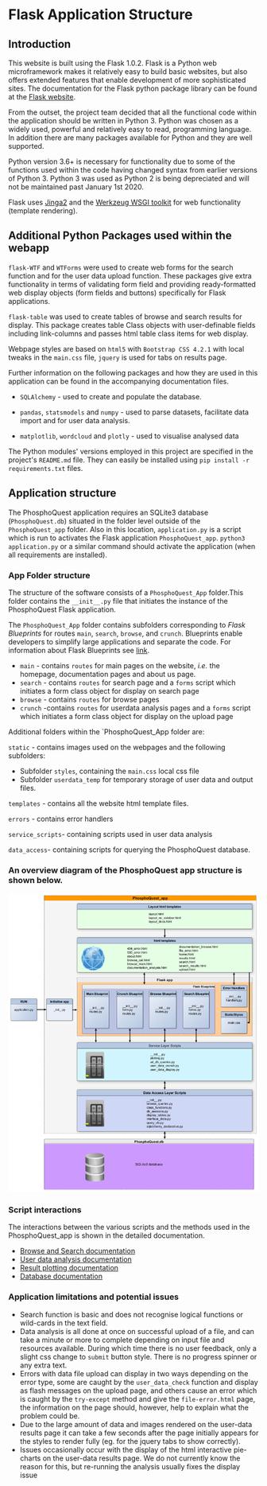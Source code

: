 # Flask Application Structure
## Introduction
This website is built using the Flask 1.0.2. Flask is a Python web microframework
makes it relatively easy to build basic websites, but also offers extended 
features that enable development of more sophisticated sites. The documentation for the Flask python package 
library can be found at the [Flask website](http://flask.pocoo.org/).

From the outset, the project team decided that all the functional code within the 
application should be written in Python 3. Python was chosen as a 
widely used, powerful and relatively easy to read, programming language. In 
addition there are many packages available for Python and they are well supported.
 
Python version 3.6+ is necessary for functionality due to some of
the functions used within the code having changed syntax from earlier versions
of Python 3. Python 3 was used as Python 2 is being depreciated and will not be maintained past 
January 1st 2020. 

Flask uses [Jinga2](https://www.palletsprojects.com/p/jinja/) and the 
[Werkzeug WSGI toolkit](https://www.palletsprojects.com/p/werkzeug/) for web
 functionality (template rendering).

## Additional Python Packages used within the webapp
`flask-WTF` and `WTForms` were used to create web forms for the search function and 
for the user data upload function. These packages give extra functionality in terms of validating form field and providing ready-formatted web display objects (form fields and buttons) specifically for Flask applications.


`flask-table` was used to create tables of browse and search results for display. This package creates table Class objects with user-definable fields including link-columns and passes html table class items for web display. 

Webpage styles are based on `html5` with `Bootstrap CSS 4.2.1` with local tweaks in the `main.css` file, `jquery` is used for tabs on results page.

 Further information on the following packages and how they are used in this 
 application can be found in the accompanying documentation files. 
 
* `SQLAlchemy` - used to create and populate the database. 

*  `pandas`, `statsmodels` and `numpy` - used to parse datasets, facilitate data import
and for user data analysis.
* `matplotlib`, `wordcloud` and `plotly` - used to visualise analysed data

 

The Python modules' versions employed in this project are specified in the project's
`README.md` file. They can easily be installed using `pip install -r requirements.txt` 
files.

## Application structure
The PhosphoQuest application requires an SQLite3 database (`PhosphoQuest.db`) situated in the folder level outside of the `PhosphoQuest_app` folder. Also in this location, `application.py` is a script which is run to activates the Flask application `PhosphoQuest_app`. `python3 application.py` or a similar command should activate the application (when all requirements are installed).

### App Folder structure 

The structure of the software consists of a `PhosphoQuest_App` folder.This folder contains the `__init__.py` file that initiates the instance of the PhosphoQuest Flask application. 

The `PhosphoQuest_App` folder contains subfolders corresponding to *Flask Blueprints* for routes `main`, `search`, `browse`, and `crunch`. Blueprints enable developers to simplify large applications and separate the code. For information about Flask Blueprints see [link](http://flask.pocoo.org/docs/0.12/blueprints/). 

* `main` - contains `routes` for main pages on the website, *i.e.* the homepage, documentation pages and about us page.
* `search` - contains `routes` for search page and a `forms` script which initiates a form class object for display on search page
* `browse` - contains `routes` for browse pages 
* `crunch` -contains `routes` for userdata analysis pages and a `forms` script which initiates a form class object for display on the upload page
 
Additional folders within the `PhosphoQuest_App folder are:

 `static` - contains images used on the webpages and the following subfolders: 

 * Subfolder `styles`, containing the `main.css` local css file
 * Subfolder `userdata_temp` for temporary storage of user data and output files.
 
`templates` - contains all the website html template files.


`errors` - contains error handlers


`service_scripts`-  containing scripts used in user data analysis


`data_access`- containing scripts for querying the PhosphoQuest database.

### An overview diagram of the PhosphoQuest app structure is shown below.


![App structure](images/PhosphoQuestApp_overview.png)


### Script interactions

The interactions between the various scripts and the methods used in the PhosphoQuest_app is shown in the detailed documentation.

* [Browse and Search documentation](search_and_browse.md)
* [User data analysis documentation](user_data_analysis.md)
* [Result plotting documentation](plotting.md)
* [Database documentation](database.md)

### Application limitations and potential issues
* Search function is basic and does not recognise logical functions or wild-cards in the text field.
* Data analysis is all done at once on successful upload of a file, and can take a minute or more to complete depending on input file and resources available. During which time there is no user feedback, only a slight css change to `submit` button style. There is no progress spinner or any extra text.
* Errors with data file upload can display in two ways depending on the error type, some are caught by the `user_data_check` function and display as flash messages on the upload page, and others cause an error which is caught by the `try-except` method and give the `file-error.html` page, the information on the page should, however, help to explain what the problem could be. 
* Due to the large amount of data and images rendered on the user-data results page it can take a few seconds after the page initially appears for the styles to render fully (eg. for the jquery tabs to show correctly).
* Issues occasionally occur with the display of the html interactive pie-charts on the user-data results page. We do not currently know the reason for this, but re-running the analysis usually fixes the display issue


